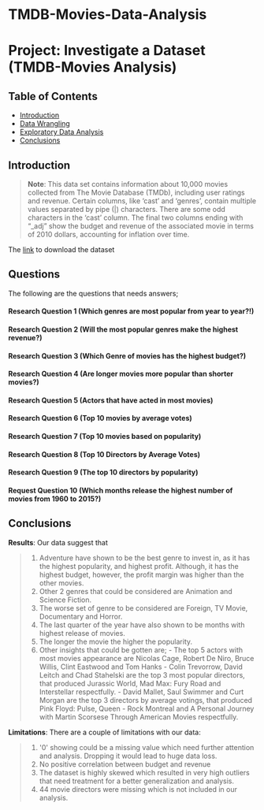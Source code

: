# TMDB-Movies-Data-Analysis

# Project: Investigate a Dataset (TMDB-Movies Analysis)

## Table of Contents
<ul>
<li><a href="#intro">Introduction</a></li>
<li><a href="#wrangling">Data Wrangling</a></li>
<li><a href="#eda">Exploratory Data Analysis</a></li>
<li><a href="#conclusions">Conclusions</a></li>
</ul>

<a id='intro'></a>
## Introduction

> **Note**: This data set contains information about 10,000 movies collected from The Movie Database (TMDb), including user ratings and revenue.
Certain columns, like ‘cast’ and ‘genres’, contain multiple values separated by pipe (|) characters.
There are some odd characters in the ‘cast’ column.
The final two columns ending with “_adj” show the budget and revenue of the associated movie in terms of 2010 dollars, accounting for inflation over time. 

The [link](https://www.google.com/url?q=https://d17h27t6h515a5.cloudfront.net/topher/2017/October/59dd1c4c_tmdb-movies/tmdb-movies.csv&sa=D&source=editors&ust=1654123023079260&usg=AOvVaw1et0LEq8dQpl_XnX3dMEVJ) to download the dataset

## Questions

The following are the questions that needs answers;
#### Research Question 1 (Which genres are most popular from year to year?!)
#### Research Question 2 (Will the most popular genres make the highest revenue?)
#### Research Question 3 (Which Genre of movies has the highest budget?)
#### Research Question 4 (Are longer movies more popular than shorter movies?)
#### Research Question 5 (Actors that have acted in most movies)
#### Research Question 6 (Top 10 movies by average votes)
#### Research Question 7 (Top 10 movies based on popularity)
#### Research Question 8 (Top 10 Directors by Average Votes)
#### Research Question 9 (The top 10 directors by  popularity)
#### Request Question 10 (Which months release the highest number of movies from 1960 to 2015?)

<a id='conclusions'></a>
## Conclusions

**Results**: Our data suggest that
> 1. Adventure have shown to be the best genre to invest in, as it has the highest popularity, and highest profit. Although, it has the highest budget, however, the profit margin was higher than the other movies.
> 2. Other 2 genres that could be considered are Animation and Science Fiction. 
> 3. The worse set of genre to be considered are Foreign, TV Movie, Documentary and Horror.  
> 4. The last quarter of the year have also shown to be months with highest release of movies.
>5. The longer the movie the higher the popularity.
>6. Other insights that could be gotten are;
    - The top 5 actors with most movies appearance are Nicolas Cage, Robert De Niro, Bruce Willis, Clint Eastwood and Tom Hanks 
    -  Colin Trevorrow, David Leitch and Chad Stahelski are the top 3 most popular directors, that produced Jurassic World, Mad Max: Fury Road and Interstellar respectfully.
    - David Mallet, Saul Swimmer and Curt Morgan are the top 3 directors by average votings, that produced Pink Floyd: Pulse, Queen - Rock Montreal and A Personal Journey with Martin Scorsese Through American Movies respectfully.
 
**Limitations**: There are a couple of limitations with our data:
> 1. '0' showing could be a missing value which need further attention and analysis. Dropping it would lead to huge data loss.
> 2. No positive correlation between budget and revenue
> 3. The dataset is highly skewed which resulted in very high outliers that need treatment for a better generalization and analysis. 
>4. 44 movie directors were missing which is not included in our analysis. 

